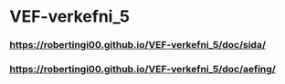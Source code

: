 # VEF-verkefni_5
### https://robertingi00.github.io/VEF-verkefni_5/doc/sida/
### https://robertingi00.github.io/VEF-verkefni_5/doc/aefing/
